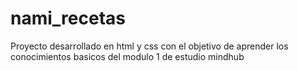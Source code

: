 # nami_recetas
Proyecto desarrollado en html y css con el objetivo de aprender los conocimientos basicos del modulo 1 de estudio mindhub
